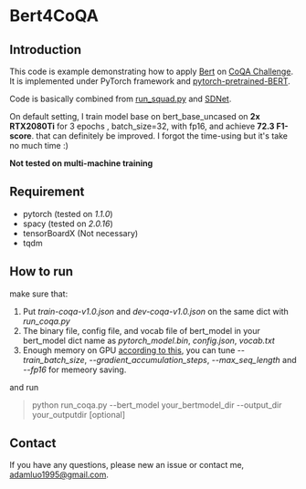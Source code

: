 # Bert4CoQA
## Introduction
This code is example demonstrating how to apply [Bert](https://arxiv.org/abs/1810.04805) on [CoQA Challenge](https://stanfordnlp.github.io/coqa/). 
It is implemented under PyTorch framework and [pytorch-pretrained-BERT](https://github.com/huggingface/pytorch-pretrained-BERT).

Code is basically combined from [run_squad.py](https://github.com/huggingface/pytorch-pretrained-BERT/blob/master/examples/run_squad.py)  and [SDNet](https://github.com/microsoft/SDNet).

On default setting, I train model base on bert_base_uncased on **2x RTX2080Ti** for 3 epochs , batch_size=32, with fp16, and achieve **72.3 F1-score**. that can definitely be improved. I forgot the time-using but it's take no much time :)

**Not tested on multi-machine training**

## Requirement
- pytorch (tested on *1.1.0*)
- spacy (tested on *2.0.16*)
- tensorBoardX (Not necessary)
- tqdm
## How to run
make sure that:
1. Put *train-coqa-v1.0.json* and *dev-coqa-v1.0.json* on the same dict with *run_coqa.py*
2. The binary file, config file, and vocab file of bert_model in your bert_model dict name as *pytorch_model.bin*, *config.json*, *vocab.txt*
3. Enough memory on GPU [according to this](https://github.com/google-research/bert#out-of-memory-issues), you can tune *--train_batch_size*, *--gradient_accumulation_steps*, *--max_seq_length* and *--fp16* for memeory saving. 

and run
> python run_coqa.py --bert_model your_bertmodel_dir --output_dir your_outputdir \[optional\]

## Contact
If you have any questions, please new an issue or contact me, adamluo1995@gmail.com.

